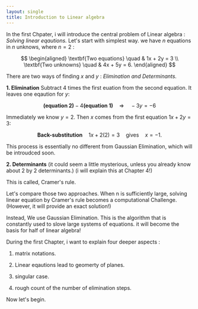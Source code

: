```yaml
---
layout: single
title: Introduction to Linear algebra 
---
```



In the first Chpater, i will  introduce the central problem of Linear algebra : *Solving linear eqautions.* 
Let's start with simplest way. we have $n$ equations in $n$ unknows, where $n = 2$ : 

$$
\begin{aligned}
\textbf{Two equations} \quad & 1x + 2y = 3 \\
\textbf{Two unknowns} \quad & 4x + 5y = 6.
\end{aligned}
$$

There are two ways of finding $x$ and $y$ : *Elimination and Determinants.* 

**1. Elimination** Subtract 4 times the first euation from the second equation. It leaves one eqaution for $y$:


$$
\textbf{(equation 2)} - 4\textbf{(equation 1)} \quad \Rightarrow \quad -3y = -6
$$

Immediately we know $y=2$. Then $x$ comes from the first equation $1x + 2y = 3$:


$$
\textbf{Back-substitution} \quad 1x + 2(2) = 3 \quad \text{gives} \quad x = -1.
$$


This process is essentially no different from Gaussian Elimination, which will be introudced soon.  

**2. Determinants** (it could seem a little mysterious, unless you already know about 2 by 2 determinants.) 
(i will explain this at Chapter 4!) 

This is called, Cramer's rule. 

Let's compare those two approaches. 
When n is sufficiently large, solving linear equation by Cramer's rule becomes a computational Challenge. (However, it will provide an exact solution!) 

Instead, We use Gaussian Elimination. This is the algorithm that is constantly used to slove large systems of equations. it will become the basis for half of linear algebra! 


During the first Chapter, i want to explain four deeper aspects : 

1. matrix notations. 

2. Linear eqautions lead to geomerty of planes. 

3. singular case. 

4. rough count of the number of elimination steps. 
 
Now let's begin. 
